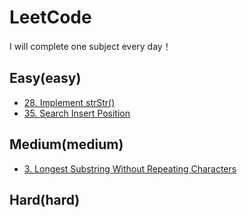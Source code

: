 # LeetCode
I will complete one subject every day！

## Easy(easy)
* [28. Implement strStr()](https://leetcode.com/problems/implement-strstr/description/)
* [35. Search Insert Position](https://leetcode.com/problems/search-insert-position/description/)

## Medium(medium)
* [3. Longest Substring Without Repeating Characters](https://leetcode.com/problems/longest-substring-without-repeating-characters/description/)
## Hard(hard)


